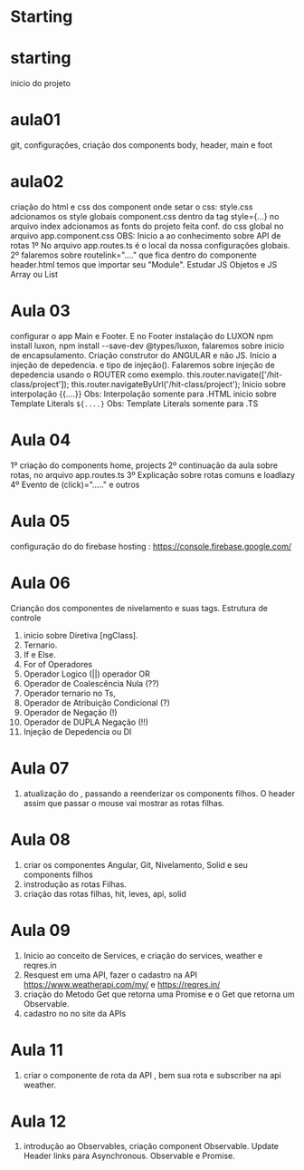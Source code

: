 # Starting

# starting 
inicio do projeto
# aula01
git, configurações, criação dos components body, header, main e foot
# aula02
criação do html e css dos component
onde setar o css:
style.css adcionamos os style globais
component.css
dentro da tag style={...}
no arquivo index adcionamos as fonts do projeto
feita  conf. do css global no arquivo app.component.css
OBS: Inicio a ao conhecimento sobre API de rotas
1º No arquivo app.routes.ts é o local da nossa configurações globais.
2º falaremos sobre routelink="...." que fica dentro do componente header.html
temos que importar seu "Module".
Estudar JS Objetos e JS Array ou List
# Aula 03 
configurar o app Main e Footer. E no Footer
instalação do LUXON  npm install luxon, npm install --save-dev @types/luxon, falaremos sobre inicio de encapsulamento.
Criação construtor do ANGULAR e não JS.
Inicio a injeção de depedencia. e tipo de injeção().
Falaremos sobre injeção de depedencia usando o ROUTER como exemplo. this.router.navigate(['/hit-class/project']); this.router.navigateByUrl('/hit-class/project');
Inicio sobre interpolação {{....}} Obs: Interpolação somente para .HTML
inicio sobre  Template Literals  `${....}` Obs: Template Literals somente para .TS

# Aula 04
1º criação do components home, projects
2º continuação da aula sobre rotas, no arquivo app.routes.ts
3º Explicação sobre rotas comuns e loadlazy
4º Evento de (click)="....." e outros

# Aula 05
configuração do do firebase hosting : https://console.firebase.google.com/

# Aula 06
Crianção dos componentes de nivelamento e suas tags.
Estrutura de controle
1. inicio sobre Diretiva [ngClass].
2. Ternario.
3. If e Else.
4. For of
Operadores
1.  Operador Logico (||) operador OR
2. Operador de Coalescência  Nula (??)
3. Operador ternario no Ts,
4. Operador de Atribuição Condicional (?)
5. Operador de Negação (!)
6. Operador de DUPLA Negação  (!!)
7. Injeção de  Depedencia ou DI

# Aula 07
1. atualização do <app-header>, passando a reenderizar os components filhos.
O header assim que passar o mouse vai mostrar as rotas filhas.

# Aula 08
1. criar os componentes Angular, Git, Nivelamento, Solid e seu components filhos
2. instrodução as rotas Filhas. 
3. criação das rotas filhas, hit, leves, api, solid

# Aula 09
1.  Inicio ao conceito de Services, e criação do services, weather e reqres.in
2.  Resquest em uma API, fazer o cadastro na API https://www.weatherapi.com/my/ e https://reqres.in/
3. criação do Metodo Get que retorna uma Promise e o Get que retorna um Observable.
4. cadastro no no site da APIs


# Aula 11
1. criar o componente  de rota da API , bem sua rota e subscriber na api weather.

# Aula 12
1. introdução ao Observables, criação component Observable. Update Header links para Asynchronous. Observable e Promise.













